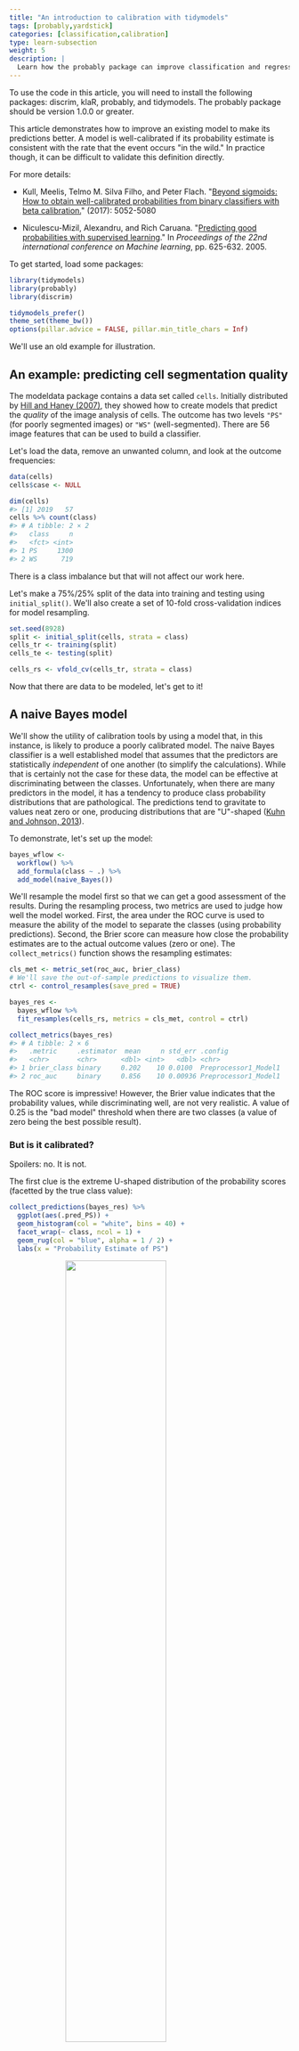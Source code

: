 ```yaml
---
title: "An introduction to calibration with tidymodels"
tags: [probably,yardstick]
categories: [classification,calibration]
type: learn-subsection
weight: 5
description: | 
  Learn how the probably package can improve classification and regression models.
---
```





To use the code in this article, you will need to install the following packages: discrim, klaR, probably, and tidymodels. The probably package should be version 1.0.0 or greater. 

This article demonstrates how to improve an existing model to make its predictions better. A model is well-calibrated if its probability estimate is consistent with the rate that the event occurs "in the wild." In practice though, it can be difficult to validate this definition directly. 

For more details: 

 - Kull, Meelis, Telmo M. Silva Filho, and Peter Flach. "[Beyond sigmoids: How to obtain well-calibrated probabilities from binary classifiers with beta calibration.](https://scholar.google.com/scholar?hl=en&as_sdt=0%2C7&q=%22Beyond+sigmoids%22+calibration&btnG=)" (2017): 5052-5080

- Niculescu-Mizil, Alexandru, and Rich Caruana. "[Predicting good probabilities with supervised learning](https://scholar.google.com/scholar?hl=en&as_sdt=0%2C7&q=%E2%80%9CPredicting+Good+Probabilities+with+Supervised+Learning%E2%80%9D&btnG=)." In _Proceedings of the 22nd international conference on Machine learning_, pp. 625-632. 2005.

To get started, load some packages: 


```r
library(tidymodels)
library(probably)
library(discrim)

tidymodels_prefer()
theme_set(theme_bw())
options(pillar.advice = FALSE, pillar.min_title_chars = Inf)
```

We'll use an old example for illustration.

## An example: predicting cell segmentation quality

The modeldata package contains a data set called `cells`. Initially distributed by [Hill and Haney (2007)](https://bmcbioinformatics.biomedcentral.com/articles/10.1186/1471-2105-8-340), they showed how to create models that predict the _quality_ of the image analysis of cells. The outcome has two levels `"PS"` (for poorly segmented images) or `"WS"` (well-segmented). There are 56 image features that can be used to build a classifier. 

Let's load the data, remove an unwanted column, and look at the outcome frequencies: 


```r
data(cells)
cells$case <- NULL

dim(cells)
#> [1] 2019   57
cells %>% count(class)
#> # A tibble: 2 × 2
#>   class     n
#>   <fct> <int>
#> 1 PS     1300
#> 2 WS      719
```

There is a class imbalance but that will not affect our work here. 

Let's make a 75%/25% split of the data into training and testing using `initial_split()`. We'll also create a set of 10-fold cross-validation indices for model resampling. 


```r
set.seed(8928)
split <- initial_split(cells, strata = class)
cells_tr <- training(split)
cells_te <- testing(split)

cells_rs <- vfold_cv(cells_tr, strata = class)
```

Now that there are data to be modeled, let's get to it!

## A naive Bayes model

We'll show the utility of calibration tools by using a model that, in this instance, is likely to produce a poorly calibrated model. The naive Bayes classifier is a well established model that assumes that the predictors are statistically _independent_ of one another (to simplify the calculations).  While that is certainly not the case for these data, the model can be effective at discriminating between the classes. Unfortunately, when there are many predictors in the model, it has a tendency to produce class probability distributions that are pathological. The predictions tend to gravitate to values neat zero or one, producing distributions that are "U"-shaped ([Kuhn and Johnson, 2013](https://scholar.google.com/scholar?hl=en&as_sdt=0%2C7&q=%22Applied+Predictive+Modeling%22&btnG=)). 

To demonstrate, let's set up the model:


```r
bayes_wflow <-
  workflow() %>%
  add_formula(class ~ .) %>%
  add_model(naive_Bayes())
```

We'll resample the model first so that we can get a good assessment of the results. During the resampling process, two metrics are used to judge how well the model worked. First, the area under the ROC curve is used to measure the ability of the model to separate the classes (using probability predictions). Second, the Brier score can measure how close the probability estimates are to the actual outcome values (zero or one). The `collect_metrics()` function shows the resampling estimates: 


```r
cls_met <- metric_set(roc_auc, brier_class)
# We'll save the out-of-sample predictions to visualize them. 
ctrl <- control_resamples(save_pred = TRUE)

bayes_res <-
  bayes_wflow %>%
  fit_resamples(cells_rs, metrics = cls_met, control = ctrl)

collect_metrics(bayes_res)
#> # A tibble: 2 × 6
#>   .metric     .estimator  mean     n std_err .config             
#>   <chr>       <chr>      <dbl> <int>   <dbl> <chr>               
#> 1 brier_class binary     0.202    10 0.0100  Preprocessor1_Model1
#> 2 roc_auc     binary     0.856    10 0.00936 Preprocessor1_Model1
```

The ROC score is impressive! However, the Brier value indicates that the probability values, while discriminating well, are not very realistic. A value of 0.25 is the "bad model" threshold when there are two classes (a value of zero being the best possible result). 

### But is it calibrated? 

Spoilers: no. It is not. 

The first clue is the extreme U-shaped distribution of the probability scores (facetted by the true class value): 


```r
collect_predictions(bayes_res) %>%
  ggplot(aes(.pred_PS)) +
  geom_histogram(col = "white", bins = 40) +
  facet_wrap(~ class, ncol = 1) +
  geom_rug(col = "blue", alpha = 1 / 2) + 
  labs(x = "Probability Estimate of PS")
```

<img src="figs/prob-hist-1.svg" width="60%" style="display: block; margin: auto;" />

There are almost no cells with moderate probability estimates. Furthermore, when the model is incorrect, it is "confidently incorrect". 

The probably package has tools for visualizing and correcting model with poor calibration properties. 

The most common plot is to break the predictions into about ten equally sized buckets and compute the actual event rate within each. For example, if a bin captures the samples predicted to be poorly segmented with probabilities between 20% and 30%, we should expect about a 25% event rate within that partition. Here's a plot with ten bins: 


```r
cal_plot_breaks(bayes_res)
```

<img src="figs/break-plot-1.svg" width="60%" style="display: block; margin: auto;" />

The probabilities are not showing very good accuracy. 

There is also a similar function that can use moving windows with overlapping partitions. This provides a little more detail: 


```r
cal_plot_windowed(bayes_res, step_size = 0.025)
```

<img src="figs/break-windowed-1.svg" width="60%" style="display: block; margin: auto;" />

Bad. Still bad. 

Finally, for two class outcomes, we can fit a logistic regression model use a generalized additive model and examine the trend. 


```r
cal_plot_logistic(bayes_res)
```

<img src="figs/break-logistic-1.svg" width="60%" style="display: block; margin: auto;" />

Ooof. 

## Remediation

The good news is that we can do something about this. There are tools to fix the probability estimates so that they have better properties. 

The most common approach is the fit a logistic regression model to the data (with the probability estimates as the predictor). The probability predictions from this model is then used as the calibrated estimate. By default, a generalized additive model is used for this fit, but the `smooth = FALSE` argument can use simple linear effects. 

How do we know if this works? There are a set of `validate` functions that can use holdout data to resample the model with and without the calibration tool of choice. Since we already resampled the model, we'll use those results to estimate 10 more logistic regressions and use the out-of-sample data to estimate performance. 

`collect_metrics()` can again be used to see the performance statistics. We'll also use `cal_plot_windowed()` on the calibrated holdout data to get a visual assessment:  


```r
logit_val <- cal_validate_logistic(bayes_res, metrics = cls_met, save_pred = TRUE)
collect_metrics(logit_val)
#> # A tibble: 4 × 7
#>   .metric     .type        .estimator  mean     n std_err .config
#>   <chr>       <chr>        <chr>      <dbl> <int>   <dbl> <chr>  
#> 1 brier_class uncalibrated binary     0.202    10 0.0100  config 
#> 2 roc_auc     uncalibrated binary     0.856    10 0.00936 config 
#> 3 brier_class calibrated   binary     0.154    10 0.00608 config 
#> 4 roc_auc     calibrated   binary     0.855    10 0.00968 config

collect_predictions(logit_val) %>%
  filter(.type == "calibrated") %>%
  cal_plot_windowed(truth = class, estimate = .pred_PS, step_size = 0.025) +
  ggtitle("Logistic calibration via GAM")
```

<img src="figs/logistic-cal-1.svg" width="60%" style="display: block; margin: auto;" />

That's a lot better but it is problematic that the calibrated predictions to not reach zero or one. 

A different approach is to use isotonic regression. This method can result in very few unique probability estimates. probably has a version of isotonic regression that resamples the process to produce more unique probabilities: 


```r
set.seed(1212)
iso_val <- cal_validate_isotonic_boot(bayes_res, metrics = cls_met, 
                                      save_pred = TRUE, times = 25)
collect_metrics(iso_val)
#> # A tibble: 4 × 7
#>   .metric     .type        .estimator  mean     n std_err .config
#>   <chr>       <chr>        <chr>      <dbl> <int>   <dbl> <chr>  
#> 1 brier_class uncalibrated binary     0.202    10 0.0100  config 
#> 2 roc_auc     uncalibrated binary     0.856    10 0.00936 config 
#> 3 brier_class calibrated   binary     0.150    10 0.00504 config 
#> 4 roc_auc     calibrated   binary     0.856    10 0.00928 config

collect_predictions(iso_val) %>%
  filter(.type == "calibrated") %>%
  cal_plot_windowed(truth = class, estimate = .pred_PS, step_size = 0.025) +
  ggtitle("Isotonic regression calibration")
```

<img src="figs/isoreg-cal-1.svg" width="60%" style="display: block; margin: auto;" />

Much better. There is a slight bias since the estimated points are consistently above the identity line on the 45 degree angle. 

Finally, we can also test out [Beta calibration](https://scholar.google.com/scholar?hl=en&as_sdt=0%2C7&q=%22Beyond+sigmoids%22+calibration&btnG=): 


```r
beta_val <- cal_validate_beta(bayes_res, metrics = cls_met, save_pred = TRUE)
collect_metrics(beta_val)
#> # A tibble: 4 × 7
#>   .metric     .type        .estimator  mean     n std_err .config
#>   <chr>       <chr>        <chr>      <dbl> <int>   <dbl> <chr>  
#> 1 brier_class uncalibrated binary     0.202    10 0.0100  config 
#> 2 roc_auc     uncalibrated binary     0.856    10 0.00936 config 
#> 3 brier_class calibrated   binary     0.145    10 0.00439 config 
#> 4 roc_auc     calibrated   binary     0.856    10 0.00933 config

collect_predictions(beta_val) %>%
  filter(.type == "calibrated") %>%
  cal_plot_windowed(truth = class, estimate = .pred_PS, step_size = 0.025) +
  ggtitle("Beta calibration")
```

<img src="figs/beta-cal-1.svg" width="60%" style="display: block; margin: auto;" />

Also a big improvement but it does poorly at the lower end of the scale. 

Beta calibration appears to have the best results. We'll save a model that is trained using all of the out-of-sample predictions from the original naive Bayes resampling results. The `cell_cal` object can be used to enact the calibration for new predictions. 

We can also fit the final naive Bayes model to predict the test set: 


```r
cell_cal <- cal_estimate_beta(bayes_res)
bayes_fit <- bayes_wflow %>% fit(data = cells_tr)
```

## Test set results

First, we make our ordinary predictions: 


```r
cell_test_pred <- augment(bayes_fit, new_data = cells_te)
cell_test_pred %>% cls_met(class, .pred_PS)
#> # A tibble: 2 × 3
#>   .metric     .estimator .estimate
#>   <chr>       <chr>          <dbl>
#> 1 roc_auc     binary         0.839
#> 2 brier_class binary         0.226
```

These metric estimates are very consistent with the resasmpled performance estimates. 

We can then use our `cell_cal` object with the `cal_apply()` function:


```r
cell_test_cal_pred <-
  cell_test_pred %>%
  cal_apply(cell_cal)
cell_test_cal_pred %>% dplyr::select(class, starts_with(".pred_"))
#> # A tibble: 505 × 4
#>    class .pred_class .pred_PS .pred_WS
#>    <fct> <fct>          <dbl>    <dbl>
#>  1 PS    PS            0.884    0.116 
#>  2 WS    WS            0.212    0.788 
#>  3 WS    WS            0.0742   0.926 
#>  4 PS    PS            0.835    0.165 
#>  5 PS    PS            0.948    0.0523
#>  6 WS    WS            0.206    0.794 
#>  7 PS    PS            0.854    0.146 
#>  8 PS    PS            0.726    0.274 
#>  9 WS    WS            0.339    0.661 
#> 10 WS    PS            0.604    0.396 
#> # ℹ 495 more rows
```

Note that `cal_apply()` recomputed the hard class predictions in the `.pred_class` column. It is possible that the changes in the probability estimates could invalidate the original hard class estimates. 

What do the calibrated test set results show? 


```r
cell_test_cal_pred %>% cls_met(class, .pred_PS)
#> # A tibble: 2 × 3
#>   .metric     .estimator .estimate
#>   <chr>       <chr>          <dbl>
#> 1 roc_auc     binary         0.839
#> 2 brier_class binary         0.154
cell_test_cal_pred %>%
  cal_plot_windowed(truth = class, estimate = .pred_PS, step_size = 0.025)
```

<img src="figs/calibrated-res-1.svg" width="60%" style="display: block; margin: auto;" />

Much better. The test set results also agree with the results from `cal_validate_beta().` 

## Other model types

probably can also calibrate classification models with more than two outcome levels. The functions `cal_*_multinomial()` uses a multinomial model in the same spirit as the logistic regression model. Also, isotonic and Beta calibration can also be used via a "one versus all" approach that builds a set of binary calibrators and normalizes their results at the end (to ensure that they add to one). 

For regression models, there is `cal_plot_regression()` and `cal_*_linear()`. The latter uses `lm()` or `mgcv::gam()` to create a calibrator object. 

## Future plans

The tidymodels group is currently working on adding post-processors to workflow objects. This will allow a model workflow to modify the predictions of a model. Calibration is an important feature for post-processing. 


## Session information


```
#> ─ Session info ─────────────────────────────────────────────────────
#>  setting  value
#>  version  R version 4.2.0 (2022-04-22)
#>  os       macOS Monterey 12.6.1
#>  system   aarch64, darwin20
#>  ui       X11
#>  language (EN)
#>  collate  en_US.UTF-8
#>  ctype    en_US.UTF-8
#>  tz       America/New_York
#>  date     2023-05-31
#>  pandoc   2.19.2 @ /Applications/RStudio.app/Contents/Resources/app/quarto/bin/tools/ (via rmarkdown)
#> 
#> ─ Packages ─────────────────────────────────────────────────────────
#>  package    * version date (UTC) lib source
#>  broom      * 1.0.4   2023-03-11 [1] CRAN (R 4.2.0)
#>  dials      * 1.2.0   2023-04-03 [1] CRAN (R 4.2.0)
#>  discrim    * 1.0.1   2023-03-08 [1] CRAN (R 4.2.0)
#>  dplyr      * 1.1.2   2023-04-20 [1] CRAN (R 4.2.0)
#>  ggplot2    * 3.4.2   2023-04-03 [1] CRAN (R 4.2.0)
#>  infer      * 1.0.4   2022-12-02 [1] CRAN (R 4.2.0)
#>  klaR       * 1.7-2   2023-03-17 [1] CRAN (R 4.2.0)
#>  parsnip    * 1.1.0   2023-04-12 [1] CRAN (R 4.2.0)
#>  probably   * 1.0.0   2023-05-31 [1] local
#>  purrr      * 1.0.1   2023-01-10 [1] CRAN (R 4.2.0)
#>  recipes    * 1.0.6   2023-04-25 [1] CRAN (R 4.2.0)
#>  rlang        1.1.1   2023-04-28 [1] CRAN (R 4.2.0)
#>  rsample    * 1.1.1   2022-12-07 [1] CRAN (R 4.2.0)
#>  tibble     * 3.2.1   2023-03-20 [1] CRAN (R 4.2.0)
#>  tidymodels * 1.1.0   2023-05-01 [1] CRAN (R 4.2.0)
#>  tune       * 1.1.1   2023-04-11 [1] CRAN (R 4.2.0)
#>  workflows  * 1.1.3   2023-02-22 [1] CRAN (R 4.2.0)
#>  yardstick  * 1.2.0   2023-04-21 [1] CRAN (R 4.2.0)
#> 
#>  [1] /Library/Frameworks/R.framework/Versions/4.2-arm64/Resources/library
#> 
#> ────────────────────────────────────────────────────────────────────
```

